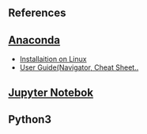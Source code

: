 ## References

## [Anaconda](https://www.anaconda.com/products/individual)
<ul>
  <li><a href="https://docs.anaconda.com/anaconda/install/linux/">Installaition on Linux</a></li>
  
  <li><a href="https://docs.anaconda.com/anaconda/user-guide/">User Guide(Navigator, Cheat Sheet..</a></li>
</ul>

## [Jupyter Notebok](https://jupyter-notebook.readthedocs.io/en/stable/notebook.html#)

## Python3
